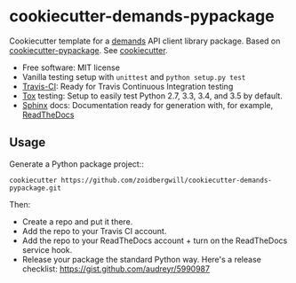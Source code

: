 # cookiecutter-demands-pypackage

Cookiecutter template for a [demands](https://github.com/yola/demands) API
client library package. Based on [cookiecutter-pypackage](https://github.com/audreyr/cookiecutter-pypackage).
See  [cookiecutter](https://github.com/audreyr/cookiecutter).

* Free software: MIT license
* Vanilla testing setup with `unittest` and `python setup.py test`
* [Travis-CI](http://travis-ci.org/): Ready for Travis Continuous Integration testing
* [Tox](http://testrun.org/tox/) testing: Setup to easily test Python 2.7, 3.3, 3.4, and 3.5 by default.
* [Sphinx](http://sphinx-doc.org/) docs: Documentation ready for generation with, for example, [ReadTheDocs](https://readthedocs.org/)

## Usage

Generate a Python package project::

    cookiecutter https://github.com/zoidbergwill/cookiecutter-demands-pypackage.git

Then:

* Create a repo and put it there.
* Add the repo to your Travis CI account.
* Add the repo to your ReadTheDocs account + turn on the ReadTheDocs service hook.
* Release your package the standard Python way. Here's a release checklist: https://gist.github.com/audreyr/5990987

